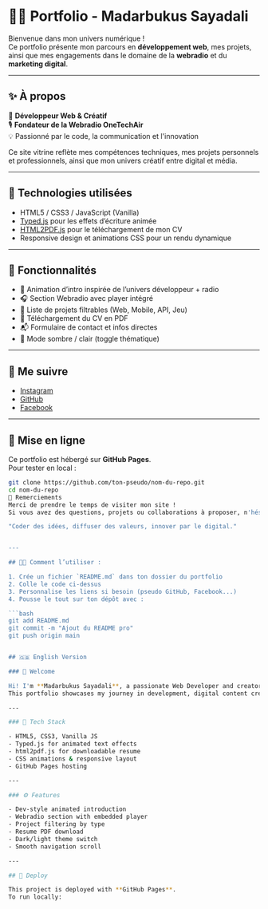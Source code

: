 # 👨‍💻 Portfolio - Madarbukus Sayadali

Bienvenue dans mon univers numérique !  
Ce portfolio présente mon parcours en **développement web**, mes projets, ainsi que mes engagements dans le domaine de la **webradio** et du **marketing digital**.



---

## ✨ À propos

🎯 **Développeur Web & Créatif**  
🎙️ **Fondateur de la Webradio OneTechAir**  
💡 Passionné par le code, la communication et l'innovation

Ce site vitrine reflète mes compétences techniques, mes projets personnels et professionnels, ainsi que mon univers créatif entre digital et média.

---

## 🚀 Technologies utilisées

- HTML5 / CSS3 / JavaScript (Vanilla)
- [Typed.js](https://github.com/mattboldt/typed.js/) pour les effets d’écriture animée
- [HTML2PDF.js](https://ekoopmans.github.io/html2pdf.js/) pour le téléchargement de mon CV
- Responsive design et animations CSS pour un rendu dynamique

---

## 🧰 Fonctionnalités

- 🎨 Animation d’intro inspirée de l’univers développeur + radio
- 🎧 Section Webradio avec player intégré
- 📁 Liste de projets filtrables (Web, Mobile, API, Jeu)
- 📑 Téléchargement du CV en PDF
- 📬 Formulaire de contact et infos directes
- 🌙 Mode sombre / clair (toggle thématique)

---

## 🔗 Me suivre

- [Instagram](https://www.instagram.com/lenversdudecor77/)
- [GitHub](https://github.com/ton-pseudo)
- [Facebook](https://facebook.com/ton-pseudo-ou-page)

---

## 📌 Mise en ligne

Ce portfolio est hébergé sur **GitHub Pages**.  
Pour tester en local :

```bash
git clone https://github.com/ton-pseudo/nom-du-repo.git
cd nom-du-repo
🙌 Remerciements
Merci de prendre le temps de visiter mon site !
Si vous avez des questions, projets ou collaborations à proposer, n'hésitez pas à me contacter.

"Coder des idées, diffuser des valeurs, innover par le digital."


---

## 🧑‍💻 Comment l’utiliser :

1. Crée un fichier `README.md` dans ton dossier du portfolio
2. Colle le code ci-dessus
3. Personnalise les liens si besoin (pseudo GitHub, Facebook...)
4. Pousse le tout sur ton dépôt avec :

```bash
git add README.md
git commit -m "Ajout du README pro"
git push origin main


## 🇬🇧 English Version

### 👋 Welcome

Hi! I'm **Madarbukus Sayadali**, a passionate Web Developer and creator of **OneTechAir Radio**.  
This portfolio showcases my journey in development, digital content creation, and creative broadcasting.

---

### 🧰 Tech Stack

- HTML5, CSS3, Vanilla JS
- Typed.js for animated text effects
- html2pdf.js for downloadable resume
- CSS animations & responsive layout
- GitHub Pages hosting

---

### ⚙️ Features

- Dev-style animated introduction
- Webradio section with embedded player
- Project filtering by type
- Resume PDF download
- Dark/light theme switch
- Smooth navigation scroll

---

## 🚀 Deploy

This project is deployed with **GitHub Pages**.  
To run locally:
